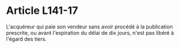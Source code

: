 # Article L141-17

<p>   L'acquéreur qui paie son vendeur sans avoir procédé à la publication prescrite, ou avant l'expiration du délai de dix jours, n'est pas libéré à l'égard des tiers.</p>